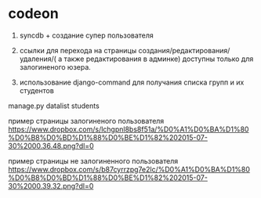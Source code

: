 # codeon

1)  syncdb + создание супер пользователя

2) ссылки для перехода на страницы создания/редактирования/удаления/( а также редактирования в админке) 
доступны только для залогиненого юзера.


3) использование django-command  для  получания списка групп и их студентов

manage.py datalist students   


пример страницы залогиненого пользователя
https://www.dropbox.com/s/lchgpnl8bs8f51a/%D0%A1%D0%BA%D1%80%D0%B8%D0%BD%D1%88%D0%BE%D1%82%202015-07-30%2000.36.48.png?dl=0


пример страницы не залогиненного пользователя
https://www.dropbox.com/s/b87cyrrzpg7e2lc/%D0%A1%D0%BA%D1%80%D0%B8%D0%BD%D1%88%D0%BE%D1%82%202015-07-30%2000.39.32.png?dl=0
